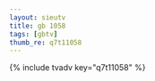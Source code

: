 ```yaml
--- 
layout: sieutv
title: gb 1058
tags: [gbtv]
thumb_re: q7t11058
---
```

{% include tvadv key="q7t11058" %} 
